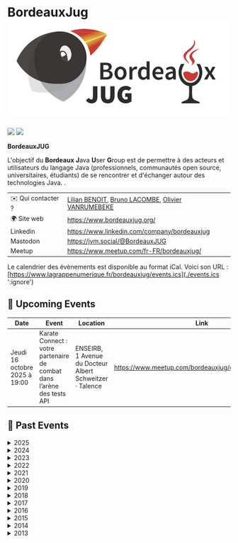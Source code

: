 # BordeauxJug ![Logo](./logo-bordeaux-jug.png ':size=100')


<img src="https://www.lagrappenumerique.fr/bordeauxjug/session-ia-generative.jpeg" width="49%"> <img src="https://www.lagrappenumerique.fr/bordeauxjug/session-ia-gemini.jpeg" width="49%">

**BordeauxJUG**

L'objectif du **Bordeaux** **J**ava **U**ser **G**roup est de permettre à des acteurs et utilisateurs du langage Java (professionnels, communautés open source, universitaires, étudiants) de se rencontrer et d'échanger autour des technologies Java.
            .

|                                |     |
| ------------------------------ | --- |
| ✉️ Qui contacter ?              | [Lilian BENOIT](https://www.linkedin.com/in/lilianbenoit/), [Bruno LACOMBE](@piradix@framapiaf.org), [Olivier VANRUMEBEKE](https://www.linkedin.com/in/vanrumbeke/) |
| 🌍 Site web                    | https://www.bordeauxjug.org/ |
| Linkedin                       | https://www.linkedin.com/company/bordeauxjug |
| Mastodon                       | https://jvm.social/@BordeauxJUG
| Meetup                         | https://www.meetup.com/fr-FR/bordeauxjug/ |

Le calendrier des évènements est disponible au format iCal.
Voici son URL : [https://www.lagrappenumerique.fr/bordeauxjug/events.ics](./events.ics ':ignore')

<!-- EVENTS:START -->
## 📅 Upcoming Events

| Date | Event | Location | Link |
|------|--------|----------|------|
| Jeudi 16 octobre 2025 à 19:00 | Karate Connect : votre partenaire de combat dans l’arène des tests API | ENSEIRB, 1 Avenue du Docteur Albert Schweitzer · Talence | https://www.meetup.com/bordeauxjug/events/311318217/ |

## 📆 Past Events

<details>
<summary>2025</summary>

| Date | Event | Location | Link |
|------|--------|----------|------|
| Jeudi 12 juin 2025 à 19:00 | Les super pouvoirs du package java.util.function | ENSEIRB 1 Avenue du Docteur Albert Schweitzer · Talence | https://www.bordeauxjug.org/ |
| Jeudi 20 mars 2025 à 19:00 | Elasticsearch Query Language: ES|QL | 1 Avenue du Docteur Albert Schweitzer, Talence | https://www.meetup.com/bordeauxjug/events/306640938/ |
| Jeudi 13 mars 2025 à 19:00 | Assemblée Générales 2025 | 1 Avenue du Docteur Albert Schweitzer, Talence | https://www.meetup.com/bordeauxjug/events/306640736/ |
| Jeudi 13 février 2025 à 19:00 | Tabby & Continue.dev : la dream team pour un IA coding assistant | 1 Avenue du Docteur Albert Schweitzer, Talence | https://www.meetup.com/bordeauxjug/events/306028825/ |
| Jeudi 16 janvier 2025 à 19:00 | Optimisation des images Docker Java avec Jdeps, Jlink et les layers Docker | 1 Avenue du Docteur Albert Schweitzer, Talence | https://www.meetup.com/bordeauxjug/events/305522695/ |
</details>

<details>
<summary>2024</summary>

| Date | Event | Location | Link |
|------|--------|----------|------|
| Jeudi 12 décembre 2024 à 19:00 | Picocli : mets du Java dans ton terminal !  | 1 Avenue du Docteur Albert Schweitzer, Talence | https://www.meetup.com/bordeauxjug/events/304849722/ |
| Jeudi 14 novembre 2024 à 19:00 | IA générative en action: Intégrez les LLM dans vos applications | 1 Avenue du Docteur Albert Schweitzer, Talence | https://www.meetup.com/bordeauxjug/events/304423651/ |
| Jeudi 10 octobre 2024 à 19:00 | Quarkus : Greener, Better, Faster, stronger. | 1 Avenue du Docteur Albert Schweitzer, Talence | https://www.meetup.com/bordeauxjug/events/303769488/ |
| Jeudi 26 septembre 2024 à 19:00 | Design First : OpenApi et AsyncApi en action ! | 1 Avenue du Docteur Albert Schweitzer, Talence | https://www.meetup.com/bordeauxjug/events/303373620/ |
| Jeudi 18 juillet 2024 à 19:00 | JUG Off 2024 | Place Alcala de Henares, 33400, Talence | https://www.meetup.com/bordeauxjug/events/302240218/ |
| Mercredi 19 juin 2024 à 19:00 | Java 22+ | 1 Avenue du Docteur Albert Schweitzer, Talence | https://www.meetup.com/bordeauxjug/events/301614999/ |
| Jeudi 06 juin 2024 à 19:00 | Wargames - Java vulnerabilities and why you should care | 1 Avenue du Docteur Albert Schweitzer, Talence | https://www.meetup.com/bordeauxjug/events/301350591/ |
| Jeudi 23 mai 2024 à 19:00 | Comment être un développeur à 360° en 2024 | 1 Avenue du Docteur Albert Schweitzer, Talence | https://www.meetup.com/bordeauxjug/events/300982636/ |
| Jeudi 04 avril 2024 à 19:00 | Builds Reproductibles avec Apache Maven | 1 Avenue du Docteur Albert Schweitzer, Talence | https://www.meetup.com/bordeauxjug/events/299990747/ |
| Jeudi 21 mars 2024 à 19:00 | Le versioning des APIs REST: dans la vraie vie on fait comment? | 1 Avenue du Docteur Albert Schweitzer, Talence | https://www.meetup.com/bordeauxjug/events/299719481/ |
| Lundi 11 mars 2024 à 19:00 | Assemblée Générales 2024 | 1 Avenue du Docteur Albert Schweitzer, Talence | https://www.meetup.com/bordeauxjug/events/299601637/ |
| Jeudi 15 février 2024 à 19:00 | Découvrir le Property Based Testing : De la Théorie à la Pratique avec jqwik | 1 Avenue du Docteur Albert Schweitzer, Talence | https://www.meetup.com/bordeauxjug/events/298948411/ |
| Jeudi 18 janvier 2024 à 19:00 | Generative IA par la pratique : cas concrets  d'un LLM en Java, LangChain4J | 1 Avenue du Docteur Albert Schweitzer, Talence | https://www.meetup.com/bordeauxjug/events/298313430/ |
</details>

<details>
<summary>2023</summary>

| Date | Event | Location | Link |
|------|--------|----------|------|
| Jeudi 23 novembre 2023 à 19:00 | Les promesses de Loom ... Soyez au rendez-vous ! | 1 Avenue du Docteur Albert Schweitzer, Talence | https://www.meetup.com/bordeauxjug/events/297384459/ |
| Jeudi 26 octobre 2023 à 19:00 | La recherche à l'ère de l'IA | 1 Avenue du Docteur Albert Schweitzer, Talence | https://www.meetup.com/bordeauxjug/events/296632690/ |
| Jeudi 06 juillet 2023 à 19:00 | JUG Off 2023 | 20 All. du 7ème art, Talence | https://www.meetup.com/bordeauxjug/events/294526561/ |
| Jeudi 08 juin 2023 à 19:00 | Laptop as Code | 1 Avenue du Docteur Albert Schweitzer, Talence | https://www.meetup.com/bordeauxjug/events/293890281/ |
| Jeudi 27 avril 2023 à 19:00 | Fluid Pull Request | 1 Avenue du Docteur Albert Schweitzer, Talence | https://www.meetup.com/bordeauxjug/events/292991518/ |
| Jeudi 06 avril 2023 à 19:00 | CRaC vs GraalVM, pour un démarrage rapide | 1 Avenue du Docteur Albert Schweitzer, Talence | https://www.meetup.com/bordeauxjug/events/292473540/ |
| Lundi 13 mars 2023 à 19:00 | AG 2023 | 1 Avenue du Docteur Albert Schweitzer, Talence | https://www.meetup.com/bordeauxjug/events/292117139/ |
| Jeudi 23 février 2023 à 19:00 | JOOQ, joy of SQL | 1 Avenue du Docteur Albert Schweitzer, Talence | https://www.meetup.com/bordeauxjug/events/291725364/ |
</details>

<details>
<summary>2022</summary>

| Date | Event | Location | Link |
|------|--------|----------|------|
| Jeudi 15 décembre 2022 à 19:00 | 400 API et 2000 types : genèse du nouveau client Java pour Elasticsearch | 1 Avenue du Docteur Albert Schweitzer, Talence | https://www.meetup.com/bordeauxjug/events/290213190/ |
| Mardi 18 octobre 2022 à 19:00 | Micronaut Test Resources | 1 Avenue du Docteur Albert Schweitzer, Talence | https://www.meetup.com/bordeauxjug/events/289013582/ |
| Jeudi 22 septembre 2022 à 19:00 | Programmation Asynchrone avec Loom | 1 Avenue du Docteur Albert Schweitzer, Talence | https://www.meetup.com/bordeauxjug/events/288362719/ |
| Jeudi 09 juin 2022 à 19:00 | Quarkus World Tour 2022 s'arrête au BordeauxJUG | 1 Avenue du Docteur Albert Schweitzer, Talence | https://www.meetup.com/bordeauxjug/events/286319172/ |
| Samedi 28 mai 2022 à 10:00 | Workshop Kafka Streams 101 | 1 Avenue du Docteur Albert Schweitzer, Talence | https://www.meetup.com/bordeauxjug/events/285941366/ |
| Jeudi 12 mai 2022 à 19:00 | Architecture microservices & cohérence des données : mais comment pour de vrai ? | 1 Avenue du Docteur Albert Schweitzer, Talence | https://www.meetup.com/bordeauxjug/events/285680552/ |
| Jeudi 07 avril 2022 à 19:00 | Développer un opérateur Kubernetes en Java, c'est possible ! | 1 Avenue du Docteur Albert Schweitzer, Talence | https://www.meetup.com/bordeauxjug/events/284935523/ |
| Jeudi 24 mars 2022 à 19:00 | A GraphQL-based Schema Architecture for Microservices | Online | https://www.meetup.com/bordeauxjug/events/284773930/ |
| Jeudi 10 mars 2022 à 19:00 | AG 2022 | 1 Avenue du Docteur Albert Schweitzer, Talence | https://www.meetup.com/bordeauxjug/events/284450934/ |
</details>

<details>
<summary>2021</summary>

| Date | Event | Location | Link |
|------|--------|----------|------|
| Jeudi 09 décembre 2021 à 19:00 | Blockchain: fondements technologiques et cas d'usage | 1 Avenue du Docteur Albert Schweitzer, Talence | https://www.meetup.com/bordeauxjug/events/282476863/ |
| Mardi 16 novembre 2021 à 19:00 | Java 17 la dernière LTS par Rémi Forax | 1 Avenue du Docteur Albert Schweitzer, Talence | https://www.meetup.com/bordeauxjug/events/281736541/ |
| Jeudi 16 septembre 2021 à 19:00 | Quarkus World Tour s'arrête à Bordeaux | Online | https://www.meetup.com/bordeauxjug/events/280673402/ |
| Jeudi 08 juillet 2021 à 19:00 | JUG Off 2021 | Place Alcala de Henares, 33400, Talence | https://www.meetup.com/bordeauxjug/events/279257003/ |
| Jeudi 24 juin 2021 à 19:00 | Java côté serveur : 22 ans et toujours fringuant ! | Online | https://www.meetup.com/bordeauxjug/events/278914207/ |
| Jeudi 20 mai 2021 à 19:00 | Gradle 7: Le guide de survie Gradle | Online | https://www.meetup.com/bordeauxjug/events/278050081/ |
| Jeudi 22 avril 2021 à 19:00 | Java 16 - Les nouveautés | Online | https://www.meetup.com/bordeauxjug/events/277451860/ |
| Lundi 22 mars 2021 à 19:00 | AG 2021 | Online | https://www.meetup.com/bordeauxjug/events/277008416/ |
| Jeudi 11 mars 2021 à 19:00 | JHipster ❤️ Quarkus: Supersonic, Subatomic Full Stack Application | Online | https://www.meetup.com/bordeauxjug/events/276719004/ |
| Jeudi 18 février 2021 à 19:00 | Hibernate in complex projects – Can we be a little faster? | Online | https://www.meetup.com/bordeauxjug/events/276178510/ |
| Jeudi 21 janvier 2021 à 19:00 | Don't fear outdated caches -- change data capture to the rescue!  | Online | https://www.meetup.com/bordeauxjug/events/275773605/ |
</details>

<details>
<summary>2020</summary>

| Date | Event | Location | Link |
|------|--------|----------|------|
| Jeudi 17 décembre 2020 à 19:00 | 3 easy improvements in your microservices architecture | Online | https://www.meetup.com/bordeauxjug/events/275058477/ |
| Jeudi 19 novembre 2020 à 19:00 | Plug-in Architectures for Java with Layrry and the Java Module System | Online | https://www.meetup.com/bordeauxjug/events/274507026/ |
| Jeudi 15 octobre 2020 à 19:00 | Mieux maîtriser la performance applicative avec la librairie de test QuickPerf | Online | https://www.meetup.com/bordeauxjug/events/273864451/ |
| Jeudi 10 septembre 2020 à 19:00 | Spring Boot Loves K8s | Online | https://www.meetup.com/bordeauxjug/events/272912566/ |
| Jeudi 09 juillet 2020 à 19:00 | JUG Off 2020 | Place Alcala de Henares, 33400, Talence | https://www.meetup.com/bordeauxjug/events/271759227/ |
| Jeudi 25 juin 2020 à 19:00 | Profiling et monitoring de JVM avec Arthas | Online | https://www.meetup.com/bordeauxjug/events/271338389/ |
| Jeudi 28 mai 2020 à 19:00 | Artificial Intelligence on Quarkus: I love it when an OptaPlan comes together | Online | https://www.meetup.com/bordeauxjug/events/270786885/ |
| Jeudi 30 avril 2020 à 19:00 | La concurrence sans s’emmêler les ficelles avec Project Loom | Online | https://www.meetup.com/bordeauxjug/events/270182876/ |
| Jeudi 20 février 2020 à 19:00 | Montée de version sans interruption de services | 1 Avenue du Docteur Albert Schweitzer, Talence | https://www.meetup.com/bordeauxjug/events/268624020/ |
| Jeudi 23 janvier 2020 à 19:00 | News du support de Kotlin dans Spring ? Et Spring Boot avec GraalVM native | 1 Avenue du Docteur Albert Schweitzer, Talence | https://www.meetup.com/bordeauxjug/events/267666612/ |
| Jeudi 16 janvier 2020 à 19:00 | AG 2020 | 1 Avenue du Docteur Albert Schweitzer, Talence | https://www.meetup.com/bordeauxjug/events/267863950/ |
</details>

<details>
<summary>2019</summary>

| Date | Event | Location | Link |
|------|--------|----------|------|
| Jeudi 12 décembre 2019 à 19:00 | La modularité au (micro) service de l'espace client Orange | 1 Avenue du Docteur Albert Schweitzer, Talence | https://www.meetup.com/bordeauxjug/events/266994044/ |
| Jeudi 21 novembre 2019 à 19:00 | Introduction à la programmation par contraintes | 1 Avenue du Docteur Albert Schweitzer, Talence | https://www.meetup.com/bordeauxjug/events/266232132/ |
| Jeudi 17 octobre 2019 à 19:00 | La JVM et Docker, vers une symbiose parfaite ! | 1 Avenue du Docteur Albert Schweitzer, Talence | https://www.meetup.com/bordeauxjug/events/265368300/ |
| Jeudi 05 septembre 2019 à 19:00 | Quarkus: Supersonique Subatomique Java  | 1 Avenue du Docteur Albert Schweitzer, Talence | https://www.meetup.com/bordeauxjug/events/263399748/ |
| Jeudi 11 juillet 2019 à 19:30 | JUG Off 2019 | Place Alcala de Henares, 33400, Talence | https://www.meetup.com/bordeauxjug/events/262595991/ |
| Jeudi 06 juin 2019 à 19:00 | Le DDD et les patterns tactiques | 1 Avenue du Docteur Albert Schweitzer, Talence | https://www.meetup.com/bordeauxjug/events/261789353/ |
| Jeudi 16 mai 2019 à 19:00 | Java 11, 12.. c'est le moment de remplacer son JDK 8 | 1 Avenue du Docteur Albert Schweitzer, Talence | https://www.meetup.com/bordeauxjug/events/261250540/ |
| Jeudi 25 avril 2019 à 19:00 | Construire une architecture élastique basée sur les événements dans AWS | 1 Avenue du Docteur Albert Schweitzer, Talence | https://www.meetup.com/bordeauxjug/events/260351006/ |
| Jeudi 21 mars 2019 à 19:00 | Etre productif avec JHipster | 1 Avenue du Docteur Albert Schweitzer, Talence | https://www.meetup.com/bordeauxjug/events/259556423/ |
| Jeudi 21 février 2019 à 19:00 | Back to Basics : Ne perdez plus votre Temps avec les Dates | 1 Avenue du Docteur Albert Schweitzer, Talence | https://www.meetup.com/bordeauxjug/events/258695264/ |
| Jeudi 17 janvier 2019 à 19:00 | Micronaut puis Flutter | 1 Avenue du Docteur Albert Schweitzer, Talence | https://www.meetup.com/bordeauxjug/events/257938877/ |
| Jeudi 10 janvier 2019 à 19:00 | AG 2019 | 1 Avenue du Docteur Albert Schweitzer, Talence | https://www.meetup.com/bordeauxjug/events/257862112/ |
</details>

<details>
<summary>2018</summary>

| Date | Event | Location | Link |
|------|--------|----------|------|
| Jeudi 13 décembre 2018 à 19:00 | Web components en 2018, on en est où ? | 1 Avenue du Docteur Albert Schweitzer, Talence | https://www.meetup.com/bordeauxjug/events/257016263/ |
| Jeudi 15 novembre 2018 à 19:00 | Au delà des brokers: un tour de l'environnement Kafka | 1 Avenue du Docteur Albert Schweitzer, Talence | https://www.meetup.com/bordeauxjug/events/256161168/ |
| Jeudi 11 octobre 2018 à 19:00 | Ceinture noire Karate en tests d'API REST | 1 Avenue du Docteur Albert Schweitzer, Talence | https://www.meetup.com/bordeauxjug/events/255244535/ |
| Jeudi 20 septembre 2018 à 19:00 | Soirée Apache Maven | 1 Avenue du Docteur Albert Schweitzer, Talence | https://www.meetup.com/bordeauxjug/events/254457225/ |
| Jeudi 12 juillet 2018 à 19:00 | JUG Off 2018 | Place Alcala de Henares, 33400, Talence | https://www.meetup.com/bordeauxjug/events/252304027/ |
| Mercredi 20 juin 2018 à 19:00 | Mettre en place simplement la sécurité de ces applications avec Keycloak | 1 Avenue du Docteur Albert Schweitzer, Talence | https://www.meetup.com/bordeauxjug/events/251623732/ |
| Jeudi 17 mai 2018 à 19:00 | Soirée BlockChain | 1 Avenue du Docteur Albert Schweitzer, Talence | https://www.meetup.com/bordeauxjug/events/250558478/ |
| Mercredi 25 avril 2018 à 19:00 | Applications réactives avec Eclipse Vert.x | 1 Avenue du Docteur Albert Schweitzer, Talence | https://www.meetup.com/bordeauxjug/events/249581959/ |
| Jeudi 29 mars 2018 à 19:00 | Boîte à outils mémoire de la JVM ... | 1 Avenue du Docteur Albert Schweitzer, Talence | https://www.meetup.com/bordeauxjug/events/248955519/ |
| Jeudi 15 février 2018 à 19:00 | Mettez à profit toutes les fonctionnalités de Kubernetes pour vos microservices | 1 Avenue du Docteur Albert Schweitzer, Talence | https://www.meetup.com/bordeauxjug/events/247490956/ |
| Jeudi 18 janvier 2018 à 19:00 | Soirée Gilded-Rose  | 1 Avenue du Docteur Albert Schweitzer, Talence | https://www.meetup.com/bordeauxjug/events/246724353/ |
</details>

<details>
<summary>2017</summary>

| Date | Event | Location | Link |
|------|--------|----------|------|
| Jeudi 14 décembre 2017 à 19:00 | AG 2017 | Place Alcala de Henares, 33400, Talence | https://www.meetup.com/bordeauxjug/events/245811130/ |
| Jeudi 07 décembre 2017 à 19:00 | Modernisez vos API, passez à GraphQL! | 1 Avenue du Docteur Albert Schweitzer, Talence | https://www.meetup.com/bordeauxjug/events/245214238/ |
| Jeudi 16 novembre 2017 à 19:00 | Clean Code – Comment coder propre | 1 Avenue du Docteur Albert Schweitzer, Talence | https://www.meetup.com/bordeauxjug/events/244964590/ |
| Jeudi 12 octobre 2017 à 19:00 | Serverless avec AWS Lambda ? | 1 Avenue du Docteur Albert Schweitzer, Talence | https://www.meetup.com/bordeauxjug/events/243960460/ |
| Mercredi 13 septembre 2017 à 19:00 | Préparez vous à la modularité selon Java 9 par Alexis Hassler | 1 Avenue du Docteur Albert Schweitzer, Talence | https://www.meetup.com/bordeauxjug/events/243122966/ |
| Jeudi 06 juillet 2017 à 21:30 | JUG OFF | Place Alcala de Henares, 33400, Talence | https://www.meetup.com/bordeauxjug/events/241343292/ |
| Jeudi 06 juillet 2017 à 19:00 | Raspberry Pi with Java 9 (au LABRI) | Domaine universitaire, 351, cours de la Libération, 33405 Talence, Talence | https://www.meetup.com/bordeauxjug/events/241198031/ |
| Jeudi 22 juin 2017 à 19:00 | DDD, P&A, ES, CQRS, ETC | 1 Avenue du Docteur Albert Schweitzer, Talence | https://www.meetup.com/bordeauxjug/events/240754591/ |
| Jeudi 08 juin 2017 à 19:00 | Stream Processing avec Apache Flink | 1 Avenue du Docteur Albert Schweitzer, Talence | https://www.meetup.com/bordeauxjug/events/240460871/ |
| Jeudi 04 mai 2017 à 19:00 | Ingest Node : (Ré)indexer et enrichir des documents dans ElasticSearch | 1 Avenue du Docteur Albert Schweitzer, Talence | https://www.meetup.com/bordeauxjug/events/239283917/ |
| Jeudi 13 avril 2017 à 19:00 | Living documentation, ou comment faire de la documentation sans l'écrire. | 1 Avenue du Docteur Albert Schweitzer, Talence | https://www.meetup.com/bordeauxjug/events/238993162/ |
| Jeudi 23 mars 2017 à 19:00 | TypeScript : dès lundi sur votre App Legacy | 1 Avenue du Docteur Albert Schweitzer, Talence | https://www.meetup.com/bordeauxjug/events/238356406/ |
| Jeudi 12 janvier 2017 à 19:00 | Functional web applications with Kotlin and Spring 5 | 1 Avenue du Docteur Albert Schweitzer, Talence | https://www.meetup.com/bordeauxjug/events/236351273/ |
</details>

<details>
<summary>2016</summary>

| Date | Event | Location | Link |
|------|--------|----------|------|
| Jeudi 15 décembre 2016 à 19:00 | "Plateforme dynamique, #docker #dns #scalabilité... Où sont mes microservices ?" | 1 Avenue du Docteur Albert Schweitzer, Talence | https://www.meetup.com/bordeauxjug/events/235866651/ |
| Mercredi 07 décembre 2016 à 19:00 | AG 2016 | 1 Avenue du Docteur Albert Schweitzer, Talence | https://www.meetup.com/bordeauxjug/events/235866508/ |
| Jeudi 17 novembre 2016 à 19:00 | SonarLint et SonarQube pour détecter les bugs, code smells et vulnérabilités | 1 Avenue du Docteur Albert Schweitzer, Talence | https://www.meetup.com/bordeauxjug/events/235485040/ |
| Jeudi 27 octobre 2016 à 19:00 | Java EE, Micro Profile, TypeScript et Angular 2 | 1 Avenue du Docteur Albert Schweitzer, Talence | https://www.meetup.com/bordeauxjug/events/234702577/ |
| Jeudi 22 septembre 2016 à 19:00 | Ionic, un framework mobile hybride fun et addictif | 1 Avenue du Docteur Albert Schweitzer, Talence | https://www.meetup.com/bordeauxjug/events/233895791/ |
| Mardi 05 juillet 2016 à 19:00 | Bordeaux JUG Off 2016 | 14-18 Cours Albret, Bordeaux | https://www.meetup.com/bordeauxjug/events/232348696/ |
| Jeudi 09 juin 2016 à 19:00 | Eclipse Che: the Next-Gen Eclipse IDE | 1 Avenue du Docteur Albert Schweitzer, Talence | https://www.meetup.com/bordeauxjug/events/231401974/ |
| Jeudi 12 mai 2016 à 19:00 | Hawkular Powers: Le Dev au pistolet d'Ops | 1 Avenue du Docteur Albert Schweitzer, Talence | https://www.meetup.com/bordeauxjug/events/230822572/ |
| Mardi 12 avril 2016 à 19:00 | JIGSAW notre sauveur | 1 Avenue du Docteur Albert Schweitzer, Talence | https://www.meetup.com/bordeauxjug/events/230045752/ |
| Jeudi 31 mars 2016 à 19:00 | De Zéro à Héros avec Spring Boot | 1 Avenue du Docteur Albert Schweitzer, Talence | https://www.meetup.com/bordeauxjug/events/229566440/ |
| Mercredi 10 février 2016 à 19:00 | Let's React | 1 Avenue du Docteur Albert Schweitzer, Talence | https://www.meetup.com/bordeauxjug/events/228464263/ |
| Jeudi 21 janvier 2016 à 19:00 | Quickie Party | 1 Avenue du Docteur Albert Schweitzer, Talence | https://www.meetup.com/bordeauxjug/events/228184140/ |
</details>

<details>
<summary>2015</summary>

| Date | Event | Location | Link |
|------|--------|----------|------|
| Mardi 15 décembre 2015 à 19:00 | AG 2015 | 1 Avenue du Docteur Albert Schweitzer, Talence | https://www.meetup.com/bordeauxjug/events/227402106/ |
| Jeudi 10 décembre 2015 à 19:00 | Intégration Spark/Cassandra, théorie et pratique | 1 Avenue du Docteur Albert Schweitzer, Talence | https://www.meetup.com/bordeauxjug/events/227072081/ |
| Jeudi 19 novembre 2015 à 19:00 | Machine Learning avec Spark | 1 Avenue du Docteur Albert Schweitzer, Talence | https://www.meetup.com/bordeauxjug/events/226638295/ |
| Jeudi 22 octobre 2015 à 19:00 | Continuous Delivery avec Jenkins et Docker | 1 Avenue du Docteur Albert Schweitzer, Talence | https://www.meetup.com/bordeauxjug/events/226039925/ |
| Jeudi 24 septembre 2015 à 19:00 | Asciidoctor RTFM | 1 Avenue du Docteur Albert Schweitzer, Talence | https://www.meetup.com/bordeauxjug/events/225140026/ |
| Mercredi 08 juillet 2015 à 19:00 | Jug Off 2015 | 14-18 Cours Albret, Bordeaux | https://www.meetup.com/bordeauxjug/events/223699329/ |
| Mercredi 17 juin 2015 à 19:00 | Hibernate OGM : ORM et NoSQL sont-ils solubles? | 1 Avenue du Docteur Albert Schweitzer, Talence | https://www.meetup.com/bordeauxjug/events/222982961/ |
| Mardi 05 mai 2015 à 19:00 | Convention over configuration: the Gradle Way | 1 Avenue du Docteur Albert Schweitzer, Talence | https://www.meetup.com/bordeauxjug/events/222040907/ |
| Jeudi 16 avril 2015 à 19:00 | À la découverte de MongoDB 3.0 ! | 1 Avenue du Docteur Albert Schweitzer, Talence | https://www.meetup.com/bordeauxjug/events/221648599/ |
| Jeudi 19 mars 2015 à 19:00 | Soirée Cassandra avec Sébastien Augereau | 1 Avenue du Docteur Albert Schweitzer, Talence | https://www.meetup.com/bordeauxjug/events/220850469/ |
| Jeudi 05 février 2015 à 19:00 | Lucy in the cloud with Docker | 1 Avenue du Docteur Albert Schweitzer, Talence | https://www.meetup.com/bordeauxjug/events/220124167/ |
| Jeudi 22 janvier 2015 à 19:00 | LP4J, a song of Java, MIDI and websockets | 1 Avenue du Docteur Albert Schweitzer, Talence | https://www.meetup.com/bordeauxjug/events/219792716/ |
</details>

<details>
<summary>2014</summary>

| Date | Event | Location | Link |
|------|--------|----------|------|
| Jeudi 11 décembre 2014 à 19:00 | Jeudi 11 décembre : AG du JUG | 1 Avenue du Docteur Albert Schweitzer, Talence | https://www.meetup.com/bordeauxjug/events/218973416/ |
| Jeudi 04 décembre 2014 à 19:00 | Jeudi 4 Décembre : Soirée JHipster | 1 Avenue du Docteur Albert Schweitzer, Talence | https://www.meetup.com/bordeauxjug/events/218765429/ |
| Jeudi 13 novembre 2014 à 19:00 | Introduction à Clojure et Live Coding | 1 Avenue du Docteur Albert Schweitzer, Talence | https://www.meetup.com/bordeauxjug/events/218255602/ |
| Jeudi 23 octobre 2014 à 19:00 | CDI Today... and Tomorow (A. Goncalves) | 1 Avenue du Docteur Albert Schweitzer, Talence | https://www.meetup.com/bordeauxjug/events/213012482/ |
| Jeudi 25 septembre 2014 à 19:00 | La persistance polyglotte ou comment intégrer quatre moteurs de bases de données | 1 Avenue du Docteur Albert Schweitzer, Talence | https://www.meetup.com/bordeauxjug/events/207221112/ |
| Lundi 07 juillet 2014 à 19:00 | Jug Off au Connemara | 14-18 Cours Albret, Bordeaux | https://www.meetup.com/bordeauxjug/events/192113902/ |
| Mercredi 11 juin 2014 à 19:00 | Appliquer le Web aux données | 1 Avenue du Docteur Albert Schweitzer, Talence | https://www.meetup.com/bordeauxjug/events/186439052/ |
| Jeudi 22 mai 2014 à 19:00 | Des applications réactives avec Spring 4, AngularDart et Websocket | 1 Avenue du Docteur Albert Schweitzer, Talence | https://www.meetup.com/bordeauxjug/events/182201392/ |
| Mercredi 09 avril 2014 à 19:00 | Java 8 Lambdas and Devices | 1 Avenue du Docteur Albert Schweitzer, Talence | https://www.meetup.com/bordeauxjug/events/170169002/ |
| Jeudi 03 avril 2014 à 19:00 | Groovy vs Java 8 | 1 Avenue du Docteur Albert Schweitzer, Talence | https://www.meetup.com/bordeauxjug/events/173192882/ |
| Samedi 22 mars 2014 à 14:00 | Wikidata Workshop | 1 Avenue du Docteur Albert Schweitzer, Talence | https://www.meetup.com/bordeauxjug/events/168636382/ |
| Jeudi 13 mars 2014 à 19:00 | Live coding: Web temps réel avec Play 2 | 1 Avenue du Docteur Albert Schweitzer, Talence | https://www.meetup.com/bordeauxjug/events/170163822/ |
| Samedi 15 février 2014 à 12:00 | Dart Flight school | 1 Avenue du Docteur Albert Schweitzer, Talence | https://www.meetup.com/bordeauxjug/events/164822362/ |
| Jeudi 13 février 2014 à 19:00 | JavaEE : Apache TomEE | 1 Avenue du Docteur Albert Schweitzer, Talence | https://www.meetup.com/bordeauxjug/events/164013362/ |
| Jeudi 16 janvier 2014 à 19:00 | Java 8 : lambdas, Streams et Collectors, le nouveau visage de l’API Collection | 1 Avenue du Docteur Albert Schweitzer, Talence | https://www.meetup.com/bordeauxjug/events/158426962/ |
</details>

<details>
<summary>2013</summary>

| Date | Event | Location | Link |
|------|--------|----------|------|
| Lundi 16 décembre 2013 à 19:00 | AG 2013 du BordeauxJUG | 1 Avenue du Docteur Albert Schweitzer, Talence | https://www.meetup.com/bordeauxjug/events/149668812/ |
| Mercredi 11 décembre 2013 à 19:00 | Lambdas, from the great closure war to Java 8, an unexpected journey | 1 Avenue du Docteur Albert Schweitzer, Talence | https://www.meetup.com/bordeauxjug/events/153792532/ |
| Jeudi 14 novembre 2013 à 19:00 | Jeudi 14 Nov: What's The Fold | 1 Avenue du Docteur Albert Schweitzer, Talence | https://www.meetup.com/bordeauxjug/events/148668382/ |
| Jeudi 17 octobre 2013 à 19:00 | Jeudi 17 Oct: Les lambdas arrivent, mais avez-vous bien compris les Generics ? | 1 Avenue du Docteur Albert Schweitzer, Talence | https://www.meetup.com/bordeauxjug/events/143511422/ |
</details>
<!-- EVENTS:END -->